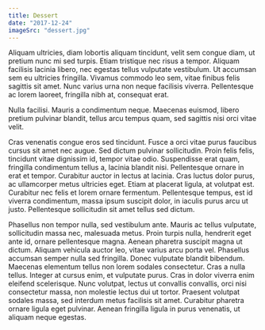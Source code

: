 ```yaml
---
title: Dessert
date: "2017-12-24"
imageSrc: "dessert.jpg"
---
```


Aliquam ultricies, diam lobortis aliquam tincidunt, velit sem congue diam, ut pretium nunc mi sed turpis. Etiam tristique nec risus a tempor. Aliquam facilisis lacinia libero, nec egestas tellus vulputate vestibulum. Ut accumsan sem eu ultricies fringilla. Vivamus commodo leo sem, vitae finibus felis sagittis sit amet. Nunc varius urna non neque facilisis viverra. Pellentesque ac lorem laoreet, fringilla nibh at, consequat erat.

Nulla facilisi. Mauris a condimentum neque. Maecenas euismod, libero pretium pulvinar blandit, tellus arcu tempus quam, sed sagittis nisi orci vitae velit.

Cras venenatis congue eros sed tincidunt. Fusce a orci vitae purus faucibus cursus sit amet nec augue. Sed dictum pulvinar sollicitudin. Proin felis felis, tincidunt vitae dignissim id, tempor vitae odio. Suspendisse erat quam, fringilla condimentum tellus a, lacinia blandit nisi. Pellentesque ornare in erat et tempor. Curabitur auctor in lectus at lacinia. Cras luctus dolor purus, ac ullamcorper metus ultricies eget. Etiam at placerat ligula, at volutpat est. Curabitur nec felis et lorem ornare fermentum. Pellentesque tempus, est id viverra condimentum, massa ipsum suscipit dolor, in iaculis purus arcu ut justo. Pellentesque sollicitudin sit amet tellus sed dictum.

Phasellus non tempor nulla, sed vestibulum ante. Mauris ac tellus vulputate, sollicitudin massa nec, malesuada metus. Proin turpis nulla, hendrerit eget ante id, ornare pellentesque magna. Aenean pharetra suscipit magna ut dictum. Aliquam vehicula auctor leo, vitae varius arcu porta vel. Phasellus accumsan semper nulla sed fringilla. Donec vulputate blandit bibendum. Maecenas elementum tellus non lorem sodales consectetur. Cras a nulla tellus. Integer at cursus enim, et vulputate purus. Cras in dolor viverra enim eleifend scelerisque. Nunc volutpat, lectus ut convallis convallis, orci nisi consectetur massa, non molestie lectus dui ut tortor. Praesent volutpat sodales massa, sed interdum metus facilisis sit amet. Curabitur pharetra ornare ligula eget pulvinar. Aenean fringilla ligula in purus venenatis, ut aliquam neque egestas.
